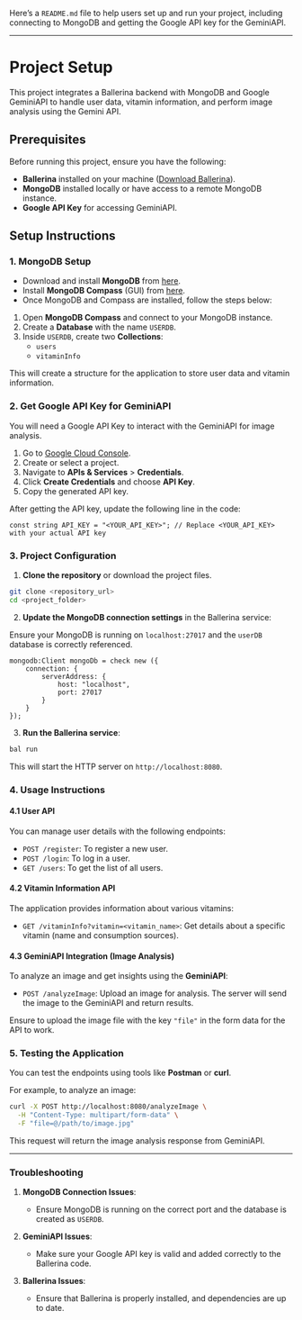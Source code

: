 Here’s a `README.md` file to help users set up and run your project, including connecting to MongoDB and getting the Google API key for the GeminiAPI.

---

# Project Setup

This project integrates a Ballerina backend with MongoDB and Google GeminiAPI to handle user data, vitamin information, and perform image analysis using the Gemini API.

## Prerequisites

Before running this project, ensure you have the following:

- **Ballerina** installed on your machine ([Download Ballerina](https://ballerina.io/downloads/)).
- **MongoDB** installed locally or have access to a remote MongoDB instance.
- **Google API Key** for accessing GeminiAPI.

## Setup Instructions

### 1. MongoDB Setup

- Download and install **MongoDB** from [here](https://www.mongodb.com/try/download/community).
- Install **MongoDB Compass** (GUI) from [here](https://www.mongodb.com/products/compass).
- Once MongoDB and Compass are installed, follow the steps below:

1. Open **MongoDB Compass** and connect to your MongoDB instance.
2. Create a **Database** with the name `USERDB`.
3. Inside `USERDB`, create two **Collections**:
    - `users`
    - `vitaminInfo`

This will create a structure for the application to store user data and vitamin information.

### 2. Get Google API Key for GeminiAPI

You will need a Google API Key to interact with the GeminiAPI for image analysis.

1. Go to [Google Cloud Console](https://console.cloud.google.com/).
2. Create or select a project.
3. Navigate to **APIs & Services** > **Credentials**.
4. Click **Create Credentials** and choose **API Key**.
5. Copy the generated API key.

After getting the API key, update the following line in the code:

```ballerina
const string API_KEY = "<YOUR_API_KEY>"; // Replace <YOUR_API_KEY> with your actual API key
```

### 3. Project Configuration

1. **Clone the repository** or download the project files.

```bash
git clone <repository_url>
cd <project_folder>
```

2. **Update the MongoDB connection settings** in the Ballerina service:

Ensure your MongoDB is running on `localhost:27017` and the `userDB` database is correctly referenced.

```ballerina
mongodb:Client mongoDb = check new ({
    connection: {
        serverAddress: {
            host: "localhost",
            port: 27017
        }
    }
});
```

3. **Run the Ballerina service**:

```bash
bal run
```

This will start the HTTP server on `http://localhost:8080`.

### 4. Usage Instructions

#### 4.1 User API

You can manage user details with the following endpoints:

- `POST /register`: To register a new user.
- `POST /login`: To log in a user.
- `GET /users`: To get the list of all users.

#### 4.2 Vitamin Information API

The application provides information about various vitamins:

- `GET /vitaminInfo?vitamin=<vitamin_name>`: Get details about a specific vitamin (name and consumption sources).

#### 4.3 GeminiAPI Integration (Image Analysis)

To analyze an image and get insights using the **GeminiAPI**:

- `POST /analyzeImage`: Upload an image for analysis. The server will send the image to the GeminiAPI and return results.

Ensure to upload the image file with the key `"file"` in the form data for the API to work.

### 5. Testing the Application

You can test the endpoints using tools like **Postman** or **curl**.

For example, to analyze an image:

```bash
curl -X POST http://localhost:8080/analyzeImage \
  -H "Content-Type: multipart/form-data" \
  -F "file=@/path/to/image.jpg"
```

This request will return the image analysis response from GeminiAPI.

---

### Troubleshooting

1. **MongoDB Connection Issues**: 
   - Ensure MongoDB is running on the correct port and the database is created as `USERDB`.

2. **GeminiAPI Issues**:
   - Make sure your Google API key is valid and added correctly to the Ballerina code.

3. **Ballerina Issues**:
   - Ensure that Ballerina is properly installed, and dependencies are up to date.

